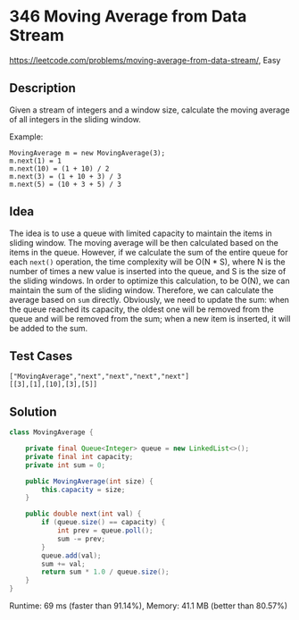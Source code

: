 # 346 Moving Average from Data Stream

<https://leetcode.com/problems/moving-average-from-data-stream/>, Easy

## Description

Given a stream of integers and a window size, calculate the moving average of all integers in the sliding window.

Example:

```
MovingAverage m = new MovingAverage(3);
m.next(1) = 1
m.next(10) = (1 + 10) / 2
m.next(3) = (1 + 10 + 3) / 3
m.next(5) = (10 + 3 + 5) / 3
```

## Idea

The idea is to use a queue with limited capacity to maintain the items in
sliding window. The moving average will be then calculated based on the items in
the queue. However, if we calculate the sum of the entire queue for each
`next()` operation, the time complexity will be O(N * S), where N is the number
of times a new value is inserted into the queue, and S is the size of the
sliding windows. In order to optimize this calculation, to be O(N), we can
maintain the sum of the sliding window. Therefore, we can calculate the average
based on `sum` directly. Obviously, we need to update the sum: when the queue
reached its capacity, the oldest one will be removed from the queue and will be
removed from the sum; when a new item is inserted, it will be added to the sum.

## Test Cases

```
["MovingAverage","next","next","next","next"]
[[3],[1],[10],[3],[5]]
```

## Solution

```java
class MovingAverage {

    private final Queue<Integer> queue = new LinkedList<>();
    private final int capacity;
    private int sum = 0;

    public MovingAverage(int size) {
        this.capacity = size;
    }

    public double next(int val) {
        if (queue.size() == capacity) {
            int prev = queue.poll();
            sum -= prev;
        }
        queue.add(val);
        sum += val;
        return sum * 1.0 / queue.size();
    }
}
```

Runtime: 69 ms (faster than 91.14%), Memory: 41.1 MB (better than 80.57%)
